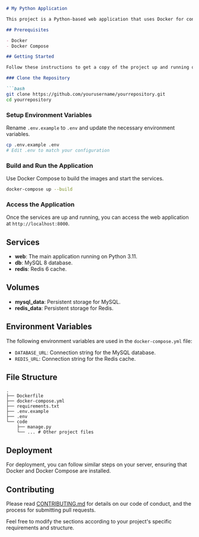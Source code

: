 
```markdown
# My Python Application

This project is a Python-based web application that uses Docker for containerization and Docker Compose for managing multiple services including a MySQL database and Redis.

## Prerequisites

- Docker
- Docker Compose

## Getting Started

Follow these instructions to get a copy of the project up and running on your local machine for development and testing purposes.

### Clone the Repository

```bash
git clone https://github.com/yourusername/yourrepository.git
cd yourrepository
```

### Setup Environment Variables

Rename `.env.example` to `.env` and update the necessary environment variables.

```bash
cp .env.example .env
# Edit .env to match your configuration
```

### Build and Run the Application

Use Docker Compose to build the images and start the services.

```bash
docker-compose up --build
```

### Access the Application

Once the services are up and running, you can access the web application at `http://localhost:8000`.

## Services

- **web**: The main application running on Python 3.11.
- **db**: MySQL 8 database.
- **redis**: Redis 6 cache.

## Volumes

- **mysql_data**: Persistent storage for MySQL.
- **redis_data**: Persistent storage for Redis.

## Environment Variables

The following environment variables are used in the `docker-compose.yml` file:

- `DATABASE_URL`: Connection string for the MySQL database.
- `REDIS_URL`: Connection string for the Redis cache.

## File Structure

```
.
├── Dockerfile
├── docker-compose.yml
├── requirements.txt
├── .env.example
├── .env
└── code
    ├── manage.py
    └── ... # Other project files
```


## Deployment

For deployment, you can follow similar steps on your server, ensuring that Docker and Docker Compose are installed.

## Contributing

Please read [CONTRIBUTING.md](CONTRIBUTING.md) for details on our code of conduct, and the process for submitting pull requests.

Feel free to modify the sections according to your project's specific requirements and structure.